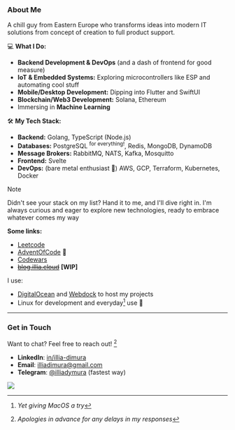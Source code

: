 ### About Me

A chill guy from Eastern Europe who transforms ideas into modern IT solutions from concept of creation to full product support.

💻 **What I Do:**  
- **Backend Development & DevOps** (and a dash of frontend for good measure)  
- **IoT & Embedded Systems:** Exploring microcontrollers like ESP and automating cool stuff  
- **Mobile/Desktop Development:** Dipping into Flutter and SwiftUI
- **Blockchain/Web3 Development:** Solana, Ethereum
- Immersing in **Machine Learning**

🛠️ **My Tech Stack:**  
- **Backend:** Golang, TypeScript (Node.js)  
- **Databases:** PostgreSQL <sup>for everything!</sup>, Redis, MongoDB, DynamoDB
- **Message Brokers:** RabbitMQ, NATS, Kafka, Mosquitto  
- **Frontend:** Svelte  
- **DevOps:** (bare metal enthusiast 🔩)   AWS, GCP, Terraform, Kubernetes, Docker 

> [!NOTE]
> Didn't see your stack on my list? Hand it to me, and I'll dive right in. I'm always curious and eager to explore new technologies, ready to embrace whatever comes my way

**Some links:**
 - [Leetcode](https://leetcode.com/u/illiafox/)
 - [AdventOfCode](https://github.com/illiafox/adventofcode) 🎄
 - [Codewars](https://www.codewars.com/users/IlliaFox)
 - ~~[blog.illia.cloud](https://illia.cloud)~~ __[WIP]__  

I use:
- [DigitalOcean](https://www.digitalocean.com/) and [Webdock](https://webdock.io/en) to host my projects
- Linux for development and everyday[^2]  use 🐧
---

### Get in Touch  

Want to chat? Feel free to reach out! [^1]  
- **LinkedIn**: [in/illia-dimura](https://www.linkedin.com/in/illia-dimura/)
- **Email**: [illiadimura@gmail.com](mailto:illiadimura@gmail.com)
- **Telegram**: [@illiadymura](https://t.me/illiadymura) (fastest way)  

[^1]: *Apologies in advance for any delays in my responses*  
[^2]: *Yet giving MacOS a try*  

![](https://count.getloli.com/@github-illiafox?name=github-illiafox&theme=3d-num&padding=6&offset=0&align=bottom&scale=0.4&pixelated=1&darkmode=auto)
